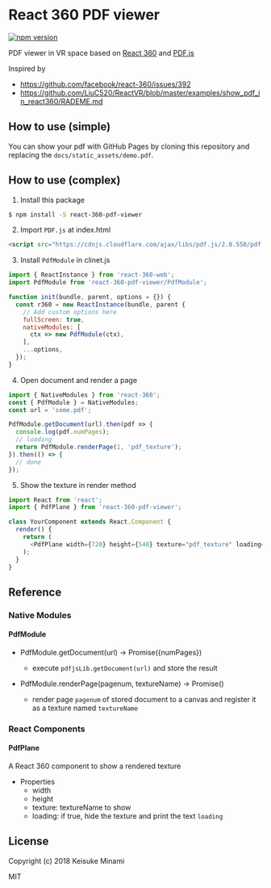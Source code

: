 # React 360 PDF viewer

[![npm version](https://badge.fury.io/js/react-360-pdf-viewer.svg)](https://badge.fury.io/js/react-360-pdf-viewer)

PDF viewer in VR space based on [React 360](https://facebook.github.io/react-360/) and [PDF.js](http://mozilla.github.io/pdf.js/)

Inspired by
- https://github.com/facebook/react-360/issues/392
- https://github.com/LiuC520/ReactVR/blob/master/examples/show_pdf_in_react360/RADEME.md

## How to use (simple)

You can show your pdf with GitHub Pages by cloning this repository and replacing the `docs/static_assets/demo.pdf`.

## How to use (complex)

1. Install this package

```bash
$ npm install -S react-360-pdf-viewer
```

2. Import `PDF.js` at index.html

```html
<script src="https://cdnjs.cloudflare.com/ajax/libs/pdf.js/2.0.550/pdf.min.js"></script>
```

3. Install `PdfModule` in clinet.js

```javascript
import { ReactInstance } from 'react-360-web';
import PdfModule from 'react-360-pdf-viewer/PdfModule';

function init(bundle, parent, options = {}) {
  const r360 = new ReactInstance(bundle, parent {
    // Add custom options here
    fullScreen: true,
    nativeModules: [
      ctx => new PdfModule(ctx),
    ],
    ...options,
  });
}
```

4. Open document and render a page

```javascript
import { NativeModules } from 'react-360';
const { PdfModule } = NativeModules;
const url = 'some.pdf';

PdfModule.getDocument(url).then(pdf => {
  console.log(pdf.numPages);
  // loading
  return PdfModule.renderPage(1, 'pdf_texture');
}).then(() => {
  // done
});

```

5. Show the texture in render method

```javascript
import React from 'react';
import { PdfPlane } from 'react-360-pdf-viewer';

class YourComponent extends React.Component {
  render() {
    return (
      <PdfPlane width={720} height={540} texture="pdf_texture" loading={false} />
    );
  }
}
```

## Reference

### Native Modules
#### PdfModule
- PdfModule.getDocument(url) -> Promise({numPages})
    - execute `pdfjsLib.getDocument(url)` and store the result

- PdfModule.renderPage(pagenum, textureName) -> Promise()
    - render page `pagenum` of stored document to a canvas and register it as a texture named `textureName`

### React Components

#### PdfPlane

A React 360 component to show a rendered texture

- Properties
    - width
    - height
    - texture: textureName to show
    - loading: if true, hide the texture and print the text `loading`

## License

Copyright (c) 2018 Keisuke Minami

MIT
